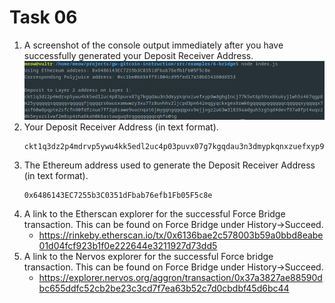 # Task 06
1. A screenshot of the console output immediately after you have successfully generated your Deposit Receiver Address.
	![deposit](./task06-deposit.png)
2. Your Deposit Receiver Address (in text format).
	```
	ckt1q3dz2p4mdrvp5ywu4kk5edl2uc4p03puvx07g7kgqdau3n3dmypkqnxzuefxyp9wdghglncj77k5wt6p59sx6kukyjlwh5s467qgp8m25yqqqqqsqqqqqvqqqqqfjqqqqrs6wusxamwwzy3xu77z0uvhhv2ljcpd3pn642eqgyqckxgex8rwk6gqqqqpqqqqqqcqqqqqxyqqqqx7asf60w8pqpte2sfcfn90fdfzxue7ff2g8sawe9wacnqat6jmygqngqqqqpxv9ejjvgz2u63w3l839aadguh5rgtqd4devf97a0fpt4uqsz0k5eyxzslvwf2m8sp4rha6kah0k8astawguq9rqgqqqqqqcqhfx0tg
	```
3. The Ethereum address used to generate the Deposit Receiver Address (in text format).
	```
	0x6486143EC7255b3C0351dFbab76efb1Fb05F5c8e
	```
4. A link to the Etherscan explorer for the successful Force Bridge transaction. This can be found on Force Bridge under History→Succeed.
	- https://rinkeby.etherscan.io/tx/0x6136bae2c578003b59a0bbd8eabe01d04fcf923b1f0e222644e3211927d73dd5
5. A link to the Nervos explorer for the successful Force bridge transaction. This can be found on Force Bridge under History→Succeed.
	- https://explorer.nervos.org/aggron/transaction/0x37a3827ae88590dbc655ddfc52cb2be23c3cd7f7ea63b52c7d0cbdbf45d6bc44
